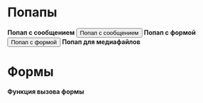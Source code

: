 #  Попапы
**Попап с сообщением**
     <button class="popup-message button-black xl-button" data-title="Заголовок попапчика" data-text="Какой то текст">Попап с сообщением</button>
**Попап с формой**
    <button class="popup-form button-white xl-button" data-title="Заголовок попапчика" data-text="Какой то текст">Попап с формой</button>
**Попап для медиафайлов**
    <img class="popup-media lazy-img" data-src="http://wp-webpack/wp-content/uploads/2021/09/1.webp" alt="">


#  Формы
**Функция вызова формы**
    <?php echo get_form(['name', 'phone', textarea], 'hero', 'Отправить'); ?>





